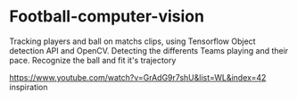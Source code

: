 # Football-computer-vision
Tracking players and ball on matchs clips, using Tensorflow Object detection API and OpenCV.
Detecting the differents Teams playing and their pace.
Recognize the ball and fit it's trajectory

https://www.youtube.com/watch?v=GrAdG9r7shU&list=WL&index=42 inspiration 
